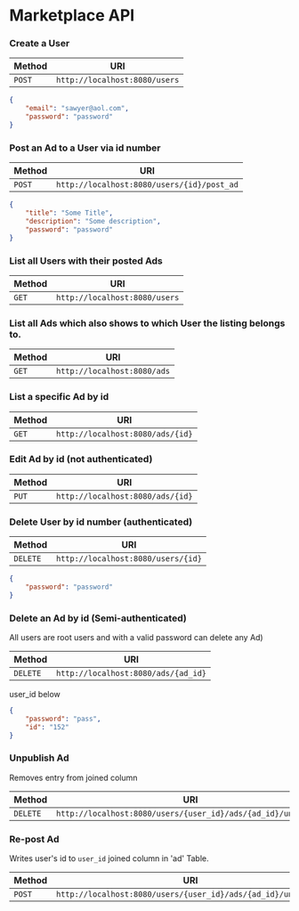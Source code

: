 # Marketplace API



### Create a User

| Method | URI |
|---|---|
|`POST`| `http://localhost:8080/users`|

```JSON
{
    "email": "sawyer@aol.com",
    "password": "password"
}
```


### Post an Ad to a User via id number
| Method | URI |
|---|---|
|`POST` | `http://localhost:8080/users/{id}/post_ad` |
```json
{
    "title": "Some Title",
    "description": "Some description",
    "password": "password"
}
```



### List all Users with their posted Ads

| Method | URI |
|---|---|
| `GET` | `http://localhost:8080/users` |

### List all Ads which also shows to which User the listing belongs to.

| Method | URI |
|---|---|
| `GET` | `http://localhost:8080/ads` |


### List a specific Ad by id

| Method | URI |
|---|---|
| `GET` | `http://localhost:8080/ads/{id}` |



### Edit Ad by id (not authenticated)

| Method | URI |
|---|---|
| `PUT` | `http://localhost:8080/ads/{id}` |





### Delete User by id number (authenticated)

| Method | URI |
|---|---|
| `DELETE` | `http://localhost:8080/users/{id}` |

```json
{
    "password": "password"
}
```

### Delete an Ad by id (Semi-authenticated) 
All users are root users and with a valid password can delete any Ad)

| Method | URI |
|---|---|
| `DELETE` | `http://localhost:8080/ads/{ad_id}` |

user_id below
```json
{
    "password": "pass",
    "id": "152"
}
```
### Unpublish Ad 
Removes entry from joined column

| Method | URI |
|---|---|
| `DELETE` | `http://localhost:8080/users/{user_id}/ads/{ad_id}/unpublish` |

### Re-post Ad 
Writes user's id to `user_id` joined column in 'ad' Table.

| Method | URI |
|---|---|
| `POST` | `http://localhost:8080/users/{user_id}/ads/{ad_id}/unpublish` |


